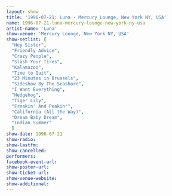 ```yaml
---
layout: show
title: '1996-07-21: Luna - Mercury Lounge, New York NY, USA'
name: 1996-07-21-luna-mercury-lounge-new-york-ny-usa
artist-name: 'Luna'
show-venue: 'Mercury Lounge, New York NY, USA'
show-setlist: [
  "Hey Sister",
  "Friendly Advice",
  "Crazy People",
  "Slash Your Tires",
  "Kalamazoo",
  "Time to Quit",
  "23 Minutes in Brussels",
  "Sideshow By The Seashore",
  "I Want Everything",
  "Hedgehog",
  "Tiger Lily",
  "Freakin' And Peakin'",
  "California (All the Way)",
  "Dream Baby Dream",
  "Indian Summer"
  ]
show-date: 1996-07-21
show-radio: 
show-lastfm: 
show-cancelled: 
performers: 
facebook-event-url: 
show-poster-url: 
show-ticket-url: 
show-venue-website: 
show-additional: 
---
```


